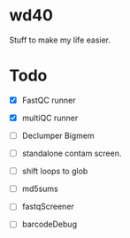 # wd40
Stuff to make my life easier.


# Todo

 - [x] FastQC runner
 - [x] multiQC runner
 - [ ] Declumper Bigmem
 - [ ] standalone contam screen.
 - [ ] shift loops to glob
 - [ ] md5sums
 - [ ] fastqScreener
 - [ ] barcodeDebug


